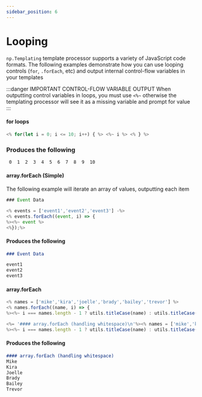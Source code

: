 ```yaml
---
sidebar_position: 6
---
```


# Looping
`np.Templating` template processor supports a variety of JavaScript code formats. The following examples demonstrate how you can use looping controls (`for`, `.forEach`, etc) and output internal control-flow variables in your templates

:::danger IMPORTANT CONTROL-FLOW VARIABLE OUTPUT
When outputting control variables in loops, you must use `<%~` otherwise the templating processor will see it as a missing variable and prompt for value
:::

#### for loops

```javascript
<% for(let i = 0; i <= 10; i++) { %> <%~ i %> <% } %>
```

### Produces the following

```markdown
 0  1  2  3  4  5  6  7  8  9  10
 ```

#### array.forEach (Simple)
The following example will iterate an array of values, outputting each item

```javascript
### Event Data

<% events = ['event1','event2','event3'] -%>
<% events.forEach((event, i) => {
%><%~ event %>
<%});%>
```

#### Produces the following

```markdown
### Event Data

event1
event2
event3
```

#### array.forEach

```javascript
<% names = ['mike','kira','joelle','brady','bailey','trevor'] %>
<% names.forEach((name, i) => {
%><%~ i === names.length - 1 ? utils.titleCase(name) : utils.titleCase(name) + '\n' %><%});%>

<%= '#### array.forEach (handling whitespace)\n'%><% names = ['mike','kira','joelle','brady','bailey','trevor'] %><% names.forEach((name, i) => {
%><%~ i === names.length - 1 ? utils.titleCase(name) : utils.titleCase(name) + '\n' %><%});%>
```

#### Produces the following

```markdown
#### array.forEach (handling whitespace)
Mike
Kira
Joelle
Brady
Bailey
Trevor
```
